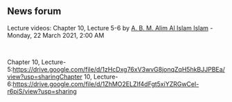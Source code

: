 <h2>News forum</h2><a href="https://moodle.cse.buet.ac.bd/user/view.php?id=34&course=569"></a>
Lecture videos: Chapter 10, Lecture 5-6
by <a href="https://moodle.cse.buet.ac.bd/user/view.php?id=34&course=569">A. B. M. Alim Al Islam Islam</a> - Monday, 22 March 2021, 2:00 AM


 

Chapter 10, Lecture-5:https://drive.google.com/file/d/1zHcDxg76xV3wvG8jonqZqH5hkBJJPBEa/view?usp=sharingChapter 10, Lecture-6:https://drive.google.com/file/d/1ZhMO2ELZIf4dFgt5xiYZRGwCel-r6piS/view?usp=sharing






